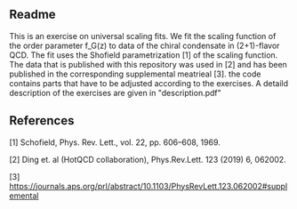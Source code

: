 ## Readme
This is an exercise on universal scaling fits. 
We fit the scaling function of the order parameter f_G(z) to data of the chiral condensate in (2+1)-flavor QCD. 
The fit uses the Shofield parametrization [1] of the scaling function. 
The data that is published with this repository was used in [2] and has been published in the corresponding supplemental meatrieal [3].
the code contains parts that have to be adjusted according to the exercises. 
A detaild description of the exercises are given in "description.pdf"

## References
[1] Schofield, Phys. Rev. Lett., vol. 22, pp. 606–608, 1969.

[2] Ding et. al (HotQCD collaboration), Phys.Rev.Lett. 123 (2019) 6, 062002.

[3] https://journals.aps.org/prl/abstract/10.1103/PhysRevLett.123.062002#supplemental
